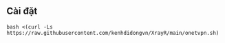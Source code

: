 

## Cài đặt 
```
bash <(curl -Ls https://raw.githubusercontent.com/kenhdidongvn/XrayR/main/onetvpn.sh)
```
